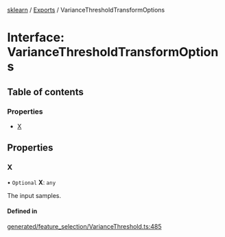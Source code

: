 [sklearn](../readme.md) / [Exports](../modules.md) / VarianceThresholdTransformOptions

# Interface: VarianceThresholdTransformOptions

## Table of contents

### Properties

- [X](VarianceThresholdTransformOptions.md#x)

## Properties

### X

• `Optional` **X**: `any`

The input samples.

#### Defined in

[generated/feature_selection/VarianceThreshold.ts:485](https://github.com/transitive-bullshit/scikit-learn-ts/blob/367336a/packages/sklearn/src/generated/feature_selection/VarianceThreshold.ts#L485)
